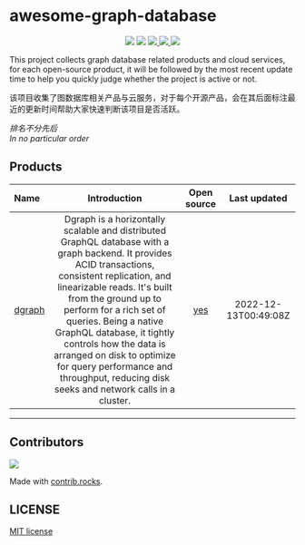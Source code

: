 
# awesome-graph-database

<div align="center">
<img border="0" src="https://camo.githubusercontent.com/54fdbe8888c0a75717d7939b42f3d744b77483b0/687474703a2f2f6a617977636a6c6f76652e6769746875622e696f2f73622f69636f2f617765736f6d652e737667" />
<img border="0" src="https://camo.githubusercontent.com/1ef04f27611ff643eb57eb87cc0f1204d7a6a14d/68747470733a2f2f696d672e736869656c64732e696f2f7374617469632f76313f6c6162656c3d254630253946253843253946266d6573736167653d496625323055736566756c267374796c653d7374796c653d666c617426636f6c6f723d424334453939" />
<a href="https://github.com/Unstructured-Data-Community/awesome-graph-database/issues">     <img border="0" src="https://img.shields.io/github/issues/Unstructured-Data-Community/awesome-graph-database" /> </a>
<a href="https://github.com/Unstructured-Data-Community/awesome-graph-database/network/members">     <img border="0" src="https://img.shields.io/github/forks/Unstructured-Data-Community/awesome-graph-database" /> </a>
<a href="https://github.comUnstructured-Data-Community/awesome-graph-database/stargazers">     <img border="0" src="https://img.shields.io/github/stars/Unstructured-Data-Community/awesome-graph-database" /> </a>
</div>

This project collects graph database related products and cloud services, for each open-source product, it will be followed by the most recent update time to help you quickly judge whether the project is active or not.

该项目收集了图数据库相关产品与云服务，对于每个开源产品，会在其后面标注最近的更新时间帮助大家快速判断该项目是否活跃。

*排名不分先后 <br/> In no particular order*

## Products

| **Name** |  **Introduction**  | **Open source** | **Last updated** |
|:-----|:--------:|:----------:|:-----------:|
| [dgraph](https://dgraph.io/) | Dgraph is a horizontally scalable and distributed GraphQL database with a graph backend. It provides ACID transactions, consistent replication, and linearizable reads. It's built from the ground up to perform for a rich set of queries. Being a native GraphQL database, it tightly controls how the data is arranged on disk to optimize for query performance and throughput, reducing disk seeks and network calls in a cluster. | [yes](https://github.com/dgraph-io/dgraph) | 2022-12-13T00:49:08Z |

___
## Contributors

<a href="https://github.com/Unstructured-Data-Community/awesome-graph-database/graphs/contributors">
  <img src="https://contrib.rocks/image?repo=Unstructured-Data-Community/awesome-graph-database" />
</a>

Made with [contrib.rocks](https://contrib.rocks).

## LICENSE

[MIT license](./LICENSE)
    